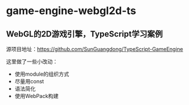 # game-engine-webgl2d-ts
## WebGL的2D游戏引擎，TypeScript学习案例

源项目地址：https://github.com/SunGuangdong/TypeScript-GameEngine

这里做了一些小改动：
- 使用module的组织方式
- 尽量用const
- 语法简化
- 使用WebPack构建
